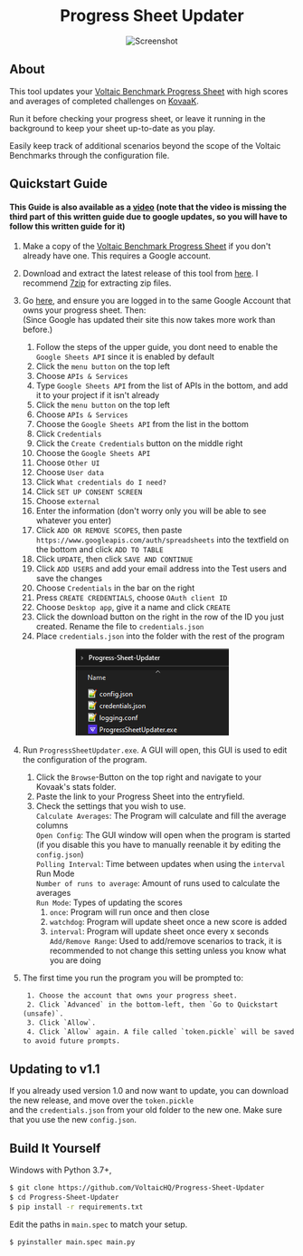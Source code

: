 <h1 align="center">Progress Sheet Updater</h1>
<p align="center">
    <img width="300" alt="Screenshot" src="readmeimages/screenshot.gif">
</p>

## About

This tool updates your [Voltaic Benchmark Progress Sheet](https://docs.google.com/spreadsheets/d/1L6iCXTaSheZtVwtVR4b_FYJzcCZbEYVRsdFo7PI3HTk/) with high scores and averages of completed challenges on [KovaaK](https://store.steampowered.com/app/824270/KovaaK_20/).

Run it before checking your progress sheet, or leave it running in the background to keep your sheet up-to-date as you play.

Easily keep track of additional scenarios beyond the scope of the Voltaic Benchmarks through the configuration file.

## Quickstart Guide

####    This Guide is also available as a [video](https://youtu.be/BDUUy-ajyrk) (note that the video is missing the third part of this written guide due to google updates, so you will have to follow this written guide for it)

1. Make a copy of the [Voltaic Benchmark Progress Sheet](https://docs.google.com/spreadsheets/d/1L6iCXTaSheZtVwtVR4b_FYJzcCZbEYVRsdFo7PI3HTk/) if you don't already have one. This requires a Google account.

2. Download and extract the latest release of this tool from [here](https://github.com/VoltaicHQ/Progress-Sheet-Updater/releases). I recommend [7zip](https://www.7-zip.org/) for extracting zip files.

3. Go [here](https://developers.google.com/workspace/guides/create-project), and ensure you are logged in to the same Google Account that owns your progress sheet. Then:  
    (Since Google has updated their site this now takes more work than before.)  

    1. Follow the steps of the upper guide, you dont need to enable the `Google Sheets API` since it is enabled by default
    2. Click the `menu button` on the top left
    3. Choose `APIs & Services`
    5. Type `Google Sheets API` from the list of APIs in the bottom, and add it to your project if it isn't already
    6. Click the `menu button` on the top left
    7. Choose `APIs & Services`
    8. Choose the `Google Sheets API` from the list in the bottom
    9. Click `Credentials`
    10. Click the `Create Credentials` button on the middle right
    11. Choose the `Google Sheets API`
    12. Choose `Other UI`
    13. Choose `User data`
    14. Click `What credentials do I need?`
    15. Click `SET UP CONSENT SCREEN`
    16. Choose `external`
    17. Enter the information (don't worry only you will be able to see whatever you enter)
    18. Click `ADD OR REMOVE SCOPES`, then paste `https://www.googleapis.com/auth/spreadsheets` into the textfield on the bottom and click `ADD TO TABLE`
    19. Click `UPDATE`, then click `SAVE AND CONTINUE`
    20. Click `ADD USERS` and add your email address into the Test users and save the changes
    21. Choose `Credentials` in the bar on the right
    22. Press `CREATE CREDENTIALS`, choose `OAuth client ID`
    23. Choose `Desktop app`, give it a name and click `CREATE`
    24. Click the download button on the right in the row of the ID you just created. Rename the file to `credentials.json`
    25. Place `credentials.json` into the folder with the rest of the program
    
<p align="center">
    <img alt="Folder contents before oauth" src="readmeimages/folder_contents_before_auth.png">
</p>

4. Run `ProgressSheetUpdater.exe`. A GUI will open, this GUI is used to edit the configuration of the program.
    
    1. Click the `Browse`-Button on the top right and navigate to your Kovaak's stats folder.  
    2. Paste the link to your Progress Sheet into the entryfield.  
    3. Check the settings that you wish to use.  
        `Calculate Averages`: The Program will calculate and fill the average columns  
        `Open Config`: The GUI window will open when the program is started (if you disable this you have to manually reenable it by editing the `config.json`)  
        `Polling Interval`: Time between updates when using the `interval` Run Mode  
        `Number of runs to average`: Amount of runs used to calculate the averages  
        `Run Mode`: Types of updating the scores  
         1. `once`: Program will run once and then close  
         2. `watchdog`: Program will update sheet once a new score is added  
         3. `interval`: Program will update sheet once every x seconds  
        `Add/Remove Range`: Used to add/remove scenarios to track, it is recommended to not change this setting unless you know what you are doing  

5. The first time you run the program you will be prompted to:

        1. Choose the account that owns your progress sheet.
        2. Click `Advanced` in the bottom-left, then `Go to Quickstart (unsafe)`.
        3. Click `Allow`.
        4. Click `Allow` again. A file called `token.pickle` will be saved to avoid future prompts.
        
## Updating to v1.1
 If you already used version 1.0 and now want to update, you can download the new release, and move over the `token.pickle`  
 and the `credentials.json` from your old folder to the new one. Make sure that you use the new `config.json`.

## Build It Yourself

Windows with Python 3.7+,

```bash
$ git clone https://github.com/VoltaicHQ/Progress-Sheet-Updater
$ cd Progress-Sheet-Updater
$ pip install -r requirements.txt
```

Edit the paths in `main.spec` to match your setup.

```bash
$ pyinstaller main.spec main.py
```
